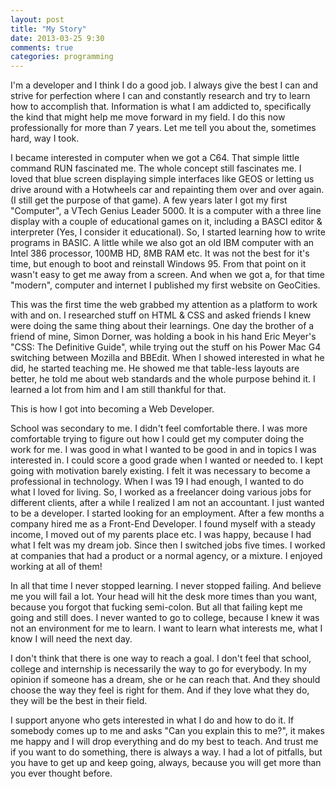 ```yaml
---
layout: post
title: "My Story"
date: 2013-03-25 9:30
comments: true
categories: programming
---
```


I'm a developer and I think I do a good job. I always give the best I can and strive for perfection where I can and constantly research and try to learn how to accomplish that. Information is what I am addicted to, specifically the kind that might help me move forward in my field. I do this now professionally for more than 7 years. Let me tell you about the, sometimes hard, way I took.

I became interested in computer when we got a C64. That simple little command RUN fascinated me. The whole concept still fascinates me. I loved that blue screen displaying simple interfaces like GEOS or letting us drive around with a Hotwheels car and repainting them over and over again. (I still get the purpose of that game). A few years later I got my first "Computer", a VTech Genius Leader 5000. It is a computer with a three line display with a couple of educational games on it, including a BASCI editor & interpreter (Yes, I consider it educational). So, I started learning how to write programs in BASIC. A little while we also got an old IBM computer with an Intel 386 processor, 100MB HD, 8MB RAM etc. It was not the best for it's time, but enough to boot and reinstall Windows 95. From that point on it wasn't easy to get me away from a screen. And when we got a, for that time "modern", computer and internet I published my first website on GeoCities.

This was the first time the web grabbed my attention as a platform to work with and on. I researched stuff on HTML & CSS and asked friends I knew were doing the same thing about their learnings. One day the brother of a friend of mine, Simon Dorner, was holding a book in his hand Eric Meyer's "CSS: The Definitive Guide", while trying out the stuff on his Power Mac G4 switching between Mozilla and BBEdit. When I showed interested in what he did, he started teaching me. He showed me that table-less layouts are better, he told me about web standards and the whole purpose behind it. I learned a lot from him and I am still thankful for that.

This is how I got into becoming a Web Developer.

School was secondary to me. I didn't feel comfortable there. I was more comfortable trying to figure out how I could get my computer doing the work for me. I was good in what I wanted to be good in and in topics I was interested in. I could score a good grade when I wanted or needed to. I kept going with motivation barely existing. I felt it was necessary to become a professional in technology. When I was 19 I had enough, I wanted to do what I loved for living. So, I worked as a freelancer doing various jobs for different clients, after a while I realized I am not an accountant. I just wanted to be a developer. I started looking for an employment. After a few months a company hired me as a Front-End Developer. I found myself with a steady income, I moved out of my parents place etc. I was happy, because I had what I felt was my dream job. Since then I switched jobs five times. I worked at companies that had a product or a normal agency, or a mixture. I enjoyed working at all of them!

In all that time I never stopped learning. I never stopped failing. And believe me you will fail a lot. Your head will hit the desk more times than you want, because you forgot that fucking semi-colon. But all that failing kept me going and still does. I never wanted to go to college, because I knew it was not an environment for me to learn. I want to learn what interests me, what I know I will need the next day.

I don't think that there is one way to reach a goal. I don't feel that school, college and internship is necessarily the way to go for everybody. In my opinion if someone has a dream, she or he can reach that. And they should choose the way they feel is right for them. And if they love what they do, they will be the best in their field.

I support anyone who gets interested in what I do and how to do it. If somebody comes up to me and asks "Can you explain this to me?", it makes me happy and I will drop everything and do my best to teach. And trust me if you want to do something, there is always a way. I had a lot of pitfalls, but you have to get up and keep going, always, because you will get more than you ever thought before.